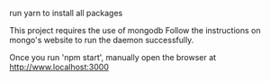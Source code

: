 run yarn to install all packages

This project requires the use of mongodb
Follow the instructions on mongo's website to run the daemon successfully.

Once you run 'npm start', manually open the browser at http://www.localhost:3000